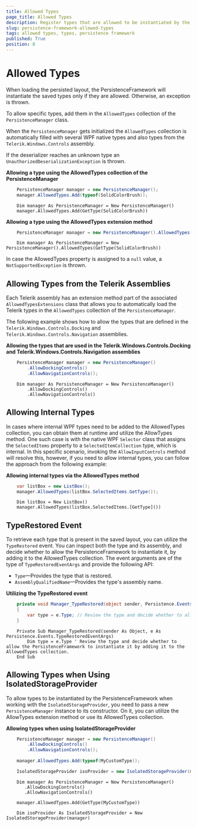 ```yaml
---
title: Allowed Types
page_title: Allowed Types
description: Register types that are allowed to be instantiated by the deserialization mechanism of PersistenceFramework.
slug: persistence-framework-allowed-types
tags: allowed types, types, persistence framework
published: True
position: 8
---
```


# Allowed Types

When loading the persisted layout, the PersistenceFramework will instantiate the saved types only if they are allowed. Otherwise, an exception is thrown.

To allow specific types, add them in the `AllowedTypes` collection of the `PersistenceManager` class. 

When the `PersistenceManager` gets initialized the `AllowedTypes` collection is automatically filled with several WPF native types and also types from the `Telerik.Windows.Controls` assembly.

If the deserializer reaches an unknown type an `UnauthorizedDeserializationException` is thrown.

__Allowing a type using the AllowedTypes collection of the PersistenceManager__
```C#
    PersistenceManager manager = new PersistenceManager();
    manager.AllowedTypes.Add(typeof(SolidColorBrush));
```
```VB.NET
    Dim manager As PersistenceManager = New PersistenceManager()
    manager.AllowedTypes.Add(GetType(SolidColorBrush))
```

__Allowing a type using the AllowedTypes extension method__
```C#
    PersistenceManager manager = new PersistenceManager().AllowedTypes(typeof(SolidColorBrush));
```
```VB.NET
    Dim manager As PersistenceManager = New PersistenceManager().AllowedTypes(GetType(SolidColorBrush))
```

In case the AllowedTypes property is assigned to a `null` value, a `NotSupportedException` is thrown.

## Allowing Types from the Telerik Assemblies 

Each Telerik assembly has an extension method part of the associated `AllowedTypesExtensions` class that allows you to automatically load the Telerik types in the `AllowedTypes` collection of the `PersistenceManager`. 

The following example shows how to allow the types that are defined in the `Telerik.Windows.Controls.Docking` and `Telerik.Windows.Controls.Navigation` assemblies.

__Allowing the types that are used in the Telerik.Windows.Controls.Docking and Telerik.Windows.Controls.Navigation assemblies__
```C#
    PersistenceManager manager = new PersistenceManager()
        .AllowDockingControls()
        .AllowNavigationControls();
```
```VB.NET
    Dim manager As PersistenceManager = New PersistenceManager()
        .AllowDockingControls()
        .AllowNavigationControls()
```

## Allowing Internal Types

In cases where internal WPF types need to be added to the AllowedTypes collection, you can obtain them at runtime and utilize the AllowTypes method. One such case is with the native WPF `Selector` class that assigns the `SelectedItems` property to a `SelectedItemCollection` type, which is internal. In this specific scenario, invoking the `AllowInputControls` method will resolve this, however, if you need to allow internal types, you can follow the approach from the following example:

__Allowing internal types via the AllowedTypes method__
```C#
    var listBox = new ListBox();
    manager.AllowedTypes(listBox.SelectedItems.GetType());
```
```VB.NET
    Dim listBox = New ListBox()
    manager.AllowedTypes(listBox.SelectedItems.[GetType]())
```

## TypeRestored Event

To retrieve each type that is present in the saved layout, you can utilize the `TypeRestored` event. You can inspect both the type and its assembly, and decide whether to allow the PersistenceFramework to instantiate it, by adding it to the AllowedTypes collection. The event arguments are of the type of `TypeRestoredEventArgs` and provide the following API:

* `Type`&mdash;Provides the type that is restored.
* `AssemblyQualifiedName`&mdash;Provides the type's assembly name.

__Utilizing the TypeRestored event__
```C#
    private void Manager_TypeRestored(object sender, Persistence.Events.TypeRestoredEventArgs e)
    {
        var type = e.Type; // Review the type and decide whether to allow the PersistenceFramework to instantiate it by adding it to the AllowedTypes collection.
    }
```
```VB.NET
    Private Sub Manager_TypeRestored(sender As Object, e As Persistence.Events.TypeRestoredEventArgs)
        Dim type = e.Type ' Review the type and decide whether to allow the PersistenceFramework to instantiate it by adding it to the AllowedTypes collection.
    End Sub
```

## Allowing Types when Using IsolatedStorageProvider

To allow types to be instantiated by the PersistenceFramework when working with the `IsolatedStorageProvider`, you need to pass a new `PersistenceManager` instance to its constructor. On it, you can utilize the AllowTypes extension method or use its AllowedTypes collection.

__Allowing types when using IsolatedStorageProvider__
```C#
    PersistenceManager manager = new PersistenceManager()
        .AllowDockingControls()
        .AllowNavigationControls();
		
	manager.AllowedTypes.Add(typeof(MyCustomType));

    IsolatedStorageProvider isoProvider = new IsolatedStorageProvider(manager);
```
```VB.NET
    Dim manager As PersistenceManager = New PersistenceManager()
       .AllowDockingControls()
       .AllowNavigationControls()
	   
	manager.AllowedTypes.Add(GetType(MyCustomType))
       
    Dim isoProvider As IsolatedStorageProvider = New IsolatedStorageProvider(manager)
```
